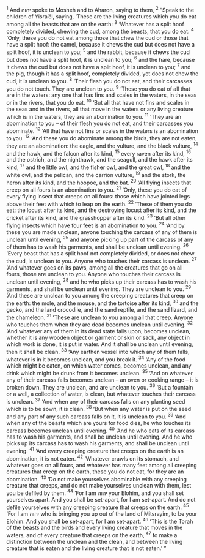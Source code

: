 <sup>1</sup> And יהוה spoke to Mosheh and to Aharon, saying to them,
<sup>2</sup> “Speak to the children of Yisra’ĕl, saying, ‘These are the living creatures which you do eat among all the beasts that are on the earth:
<sup>3</sup> ‘Whatever has a split hoof completely divided, chewing the cud, among the beasts, that you do eat.
<sup>4</sup> ‘Only, these you do not eat among those that chew the cud or those that have a split hoof: the camel, because it chews the cud but does not have a split hoof, it is unclean to you;
<sup>5</sup> and the rabbit, because it chews the cud but does not have a split hoof, it is unclean to you;
<sup>6</sup> and the hare, because it chews the cud but does not have a split hoof, it is unclean to you;
<sup>7</sup> and the pig, though it has a split hoof, completely divided, yet does not chew the cud, it is unclean to you.
<sup>8</sup> ‘Their flesh you do not eat, and their carcasses you do not touch. They are unclean to you.
<sup>9</sup> ‘These you do eat of all that are in the waters: any one that has fins and scales in the waters, in the seas or in the rivers, that you do eat.
<sup>10</sup> ‘But all that have not fins and scales in the seas and in the rivers, all that move in the waters or any living creature which is in the waters, they are an abomination to you.
<sup>11</sup> ‘They are an abomination to you – of their flesh you do not eat, and their carcasses you abominate.
<sup>12</sup> ‘All that have not fins or scales in the waters is an abomination to you.
<sup>13</sup> ‘And these you do abominate among the birds, they are not eaten, they are an abomination: the eagle, and the vulture, and the black vulture,
<sup>14</sup> and the hawk, and the falcon after its kind,
<sup>15</sup> every raven after its kind,
<sup>16</sup> and the ostrich, and the nighthawk, and the seagull, and the hawk after its kind,
<sup>17</sup> and the little owl, and the fisher owl, and the great owl,
<sup>18</sup> and the white owl, and the pelican, and the carrion vulture,
<sup>19</sup> and the stork, the heron after its kind, and the hoopoe, and the bat.
<sup>20</sup> ‘All flying insects that creep on all fours is an abomination to you.
<sup>21</sup> ‘Only, these you do eat of every flying insect that creeps on all fours: those which have jointed legs above their feet with which to leap on the earth.
<sup>22</sup> ‘These of them you do eat: the locust after its kind, and the destroying locust after its kind, and the cricket after its kind, and the grasshopper after its kind.
<sup>23</sup> ‘But all other flying insects which have four feet is an abomination to you.
<sup>24</sup> ‘And by these you are made unclean, anyone touching the carcass of any of them is unclean until evening,
<sup>25</sup> and anyone picking up part of the carcass of any of them has to wash his garments, and shall be unclean until evening.
<sup>26</sup> ‘Every beast that has a split hoof not completely divided, or does not chew the cud, is unclean to you. Anyone who touches their carcass is unclean.
<sup>27</sup> ‘And whatever goes on its paws, among all the creatures that go on all fours, those are unclean to you. Anyone who touches their carcass is unclean until evening,
<sup>28</sup> and he who picks up their carcass has to wash his garments, and shall be unclean until evening. They are unclean to you.
<sup>29</sup> ‘And these are unclean to you among the creeping creatures that creep on the earth: the mole, and the mouse, and the tortoise after its kind,
<sup>30</sup> and the gecko, and the land crocodile, and the sand reptile, and the sand lizard, and the chameleon.
<sup>31</sup> ‘These are unclean to you among all that creep. Anyone who touches them when they are dead becomes unclean until evening.
<sup>32</sup> ‘And whatever any of them in its dead state falls upon, becomes unclean, whether it is any wooden object or garment or skin or sack, any object in which work is done, it is put in water. And it shall be unclean until evening, then it shall be clean.
<sup>33</sup> ‘Any earthen vessel into which any of them falls, whatever is in it becomes unclean, and you break it.
<sup>34</sup> ‘Any of the food which might be eaten, on which water comes, becomes unclean, and any drink which might be drunk from it becomes unclean.
<sup>35</sup> ‘And on whatever any of their carcass falls becomes unclean – an oven or cooking range – it is broken down. They are unclean, and are unclean to you.
<sup>36</sup> ‘But a fountain or a well, a collection of water, is clean, but whatever touches their carcass is unclean.
<sup>37</sup> ‘And when any of their carcass falls on any planting seed which is to be sown, it is clean.
<sup>38</sup> ‘But when any water is put on the seed and any part of any such carcass falls on it, it is unclean to you.
<sup>39</sup> ‘And when any of the beasts which are yours for food dies, he who touches its carcass becomes unclean until evening.
<sup>40</sup> ‘And he who eats of its carcass has to wash his garments, and shall be unclean until evening. And he who picks up its carcass has to wash his garments, and shall be unclean until evening.
<sup>41</sup> ‘And every creeping creature that creeps on the earth is an abomination, it is not eaten.
<sup>42</sup> ‘Whatever crawls on its stomach, and whatever goes on all fours, and whatever has many feet among all creeping creatures that creep on the earth, these you do not eat, for they are an abomination.
<sup>43</sup> ‘Do not make yourselves abominable with any creeping creature that creeps, and do not make yourselves unclean with them, lest you be defiled by them.
<sup>44</sup> ‘For I am יהוה your Elohim, and you shall set yourselves apart. And you shall be set-apart, for I am set-apart. And do not defile yourselves with any creeping creature that creeps on the earth.
<sup>45</sup> ‘For I am יהוה who is bringing you up out of the land of Mitsrayim, to be your Elohim. And you shall be set-apart, for I am set-apart.
<sup>46</sup> ‘This is the Torah of the beasts and the birds and every living creature that moves in the waters, and of every creature that creeps on the earth,
<sup>47</sup> to make a distinction between the unclean and the clean, and between the living creature that is eaten and the living creature that is not eaten.’ ”
